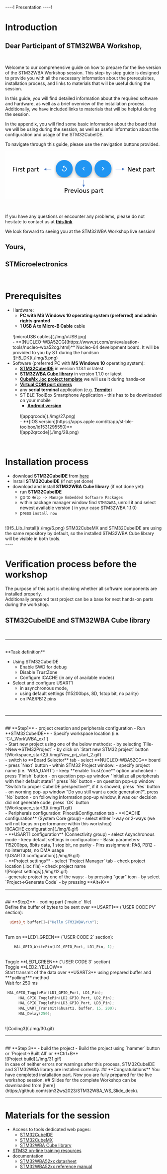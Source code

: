 ----!
Presentation
----!

# Introduction
## Dear Participant of STM32WBA Workshop,
<br>

Welcome to our comprehensive guide on how to prepare for the live version of the STM32WBA Workshop session. This step-by-step guide is designed to provide you with all the necessary information about the prerequisites, installation process, and links to materials that will be useful during the session.

In this guide, you will find detailed information about the required software and hardware, as well as a brief overview of the installation process. Additionally, we have included links to materials that will be helpful during the session.


In the appendix, you will find some basic information about the board that we will be using during the session, as well as useful information about the configuration and usage of the STM32CubeIDE.
<br>

To navigate through this guide, please use the navigation buttons provided.
<br>

  ![navigation](./img/navigation.gif)

<br>

If you have any questions or encounter any problems, please do not hesitate to contact us at  **[this link](https://community.st.com/t5/stm32wba/stm32wba-workshop-simplify-your-wireless-design-journey-with-st/m-p/594018)**

We look forward to seeing you at the STM32WBA Workshop live session!
<br>

## Yours,
## STMicroelectronics 
<br>

# Prerequisites
- Hardware:
  - **PC with MS Windows 10 operating system (preferred) and admin rights granted**
  - **1 USB A to Micro-B Cable** cable 
  <br>
  ![microUSB cables](./img/uUSB.jpg)
  <br>
  - **[NUCLEO-WBA52CG](https://www.st.com/en/evaluation-tools/nucleo-wba52cg.html)** Nucleo-64 development board.
  It will be provided to you by ST during the handson 
  <br>
  ![H5_DK](./img/5.png)
  <br>
- Software (preferred PC with **MS Windows 10** operating system):
  - **[STM32CubeIDE](https://www.st.com/en/development-tools/stm32cubeide.html)** in version 1.13.1 or latest
  - **[STM32WBA Cube library](https://www.st.com/en/embedded-software/stm32cubewba.html)** in version 1.1.0 or latest
  - **[CubeMx .ioc project template](https://github.com/stm32ws2023/WBA_WS_ioc)** we will use it during hands-on
  - **[Virtual COM port drivers](https://www.st.com/en/development-tools/stsw-stm32102.html)**
  -  any **serial terminal** application (e.g. **[Termite](https://termite.software.informer.com/3.4/)**)
  - ST BLE ToolBox Smartphone Application - this has to be downloaded on your mobile
    - **[Android version](https://play.google.com/store/apps/details?id=com.st.dit.stbletoolbox&hl=it&gl=US&pli=1)**
    <br>
    ![appqrcode](./img/27.png)
    <br>
    - **[IOS version](https://apps.apple.com/it/app/st-ble-toolbox/id1531295550)**
    <br>
    ![app2qrcode](./img/28.png)
    <br>

<br>

# Installation process
- download **STM32CubeIDE** from [here](https://www.st.com/en/development-tools/stm32cubeide.html)
- Install **STM32CubeIDE** (if not yet done)
- download and install **STM32WBA Cube library** (if not done yet):
  - run **STM32CubeIDE**
  - go to `Help -> Manage Embedded Software Packages`
  - within package manager window find `STM32WBA`, unroll it and select newest available version ( in your case STM32WBA 1.1.0)
  - press `install now`
<br>
![H5_Lib_Install](./img/6.png)

<ainfo>
STM32CubeMX and STM32CubeIDE are using the same repository by default, so the installed STM32WBA Cube library will be visible in both tools.
</ainfo>


<br>
----


# Verification process before the workshop
The purpose of this part is checking whether all software components are installed properly.
<br>
Additionally prepared test project can be a base for next hands-on parts during the workshop.

## **STM32CubeIDE and STM32WBA Cube library**
<br>

----

<br>
**Task definition**
<br>

- Using STM32CubeIDE
  - Enable SWD for debug
  - Disable TrustZone
  - Configure ICACHE (in any of available modes)
- Select and configure USART1
  - in asynchronous mode,
  - using default settings (115200bps, 8D, 1stop bit, no parity) 
  - on PA8/PB12 pins
<br>

----

<br>
## **Step1** - project creation and peripherals configuration
 - Run **STM32CubeIDE**
 - Specify workspace location (i.e. `C:\_Work\WBA_ex1`)

<br>
- Start new project using one of the below methods:
  - by selecting `File->New->STM32Project` 
  - by click on `Start new STM32 project` button
  <br>
  ![Workspace_start2](./img/New_prj_start_2.gif)
<br>
- switch to **Board Selector** tab
- select **NUCLEO-WBA52CG** board
- press `Next` button
- within STM32 Project window:
  - specify project name (i.e. `WBA_UART`)
  - keep **enable TrustZone** option unchecked
  - press `Finish` button
  - on question pop-up window "Initialize all peripherals with their default state?" press `No` button 
  - on question pop-up window "Switch to proper CubeIDE perspective?", if it is showed, press `Yes` button 
  - on worning pop-up window "Do you still want a code generation?", press `No` button 
  - on following information pop-up window, it was our decision did not generate code, press `OK` button 
  <br>
   ![Workspace_start3](./img/11.gif)
<br>
- Peripherals configuration: Pinout&Configuration tab
- **ICACHE configuration** (System Core group)
  - select either 1-way or 2-ways (we will not focus on performance within this workshop)
  <br>
  ![ICACHE configuration](./img/8.gif)
  <br>
- **USART1 configuration** (Connectivity group)
  - select Asynchronous mode
  - keep default settings in configuration:
    - Basic parameters: 115200bps, 8bits data, 1 stop bit, no parity
    - Pins assignment: PA8, PB12
    - no interrupts, no DMA usage
  <br>
    ![USART3 configuration](./img/9.gif)
<br>
- **Project settings**
  - select `Project Manager` tab
  - check project location (.ioc file)
  - check project name
<br>
   ![Project settings](./img/12.gif)
<br>
  - generate project by one of the ways:
    - by pressing "gear" icon
    - by select `Project->Generate Code`
    - by pressing **Alt+K**

----

<br>
## **Step2** - coding part (`main.c` file)
<br>
Define the buffer of bytes to be sent over **USART1** (`USER CODE PV` section):
<br>

```c
  uint8_t buffer[]={"Hello STM32WBA\r\n"};
```

<br>
Turn on **LED1_GREEN** (`USER CODE 2` section):
<br>

```c
    HAL_GPIO_WritePin(LD1_GPIO_Port, LD1_Pin, 1);
```

<br>
Toggle **LED1_GREEN** (`USER CODE 3` section)
<br>
Toggle **LED2_YELLOW** 
<br>
Start transmit of the data over **USART3** using prepared buffer and ***polling*** method
<br>
Wait for 250 ms
<br>

```c
 HAL_GPIO_TogglePin(LD1_GPIO_Port, LD1_Pin);
	  HAL_GPIO_TogglePin(LD2_GPIO_Port, LD2_Pin);
	  HAL_GPIO_TogglePin(LD3_GPIO_Port, LD3_Pin);
	  HAL_UART_Transmit(&huart1, buffer, 15, 200);
	  HAL_Delay(250);
```

<br>
![Coding3](./img/30.gif)
<br>

----

<br>
## **Step 3** - build the project
- Build the project using `hammer` button or `Project->Built All` or **Ctrl+B**
<br>
![Project build](./img/31.gif)
<br>

<ainfo>
In case of neither errors nor warnings after this process, STM32CubeIDE and STM32WBA library are installed correctly.
</ainfo>


<ainfo>
## **Congratulations** You have completed installation part. Now you are fully prepared for the live workshop session. 
</ainfo>

<ainfo>
## Slides for the complete Workshop can be downloaded from [here](https://github.com/stm32ws2023/STM32WBA_WS_Slide_deck). 
</ainfo>

----

# Materials for the session
- Access to tools dedicated web pages:
  - [STM32CubeIDE](https://www.st.com/en/development-tools/stm32cubeide.html)
  - [STM32CubeMX](https://www.st.com/en/development-tools/stm32cubemx.html)
  - [STM32WBA Cube library](https://www.st.com/en/embedded-software/stm32cubewba.html)
- [STM32 on-line training resources](https://www.st.com/content/st_com/en/support/learning/stm32-education/stm32-moocs.html)
- documentation
  - [STM32WBA52xx datasheet](https://www.st.com/resource/en/datasheet/stm32wba52ce.pdf)
  - [STM32WBA52xx reference manual](https://www.st.com/resource/en/reference_manual/rm0493-multiprotocol-wireless-bluetooth-lowenergy-armbased-32bit-mcu-stmicroelectronics.pdf)



